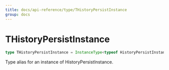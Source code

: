 ```yaml
---
title: docs/api-reference/type/THistoryPersistInstance
group: docs
---
```


# THistoryPersistInstance

```ts
type THistoryPersistInstance = InstanceType<typeof HistoryPersistInstance>;
```

Type alias for an instance of HistoryPersistInstance.

